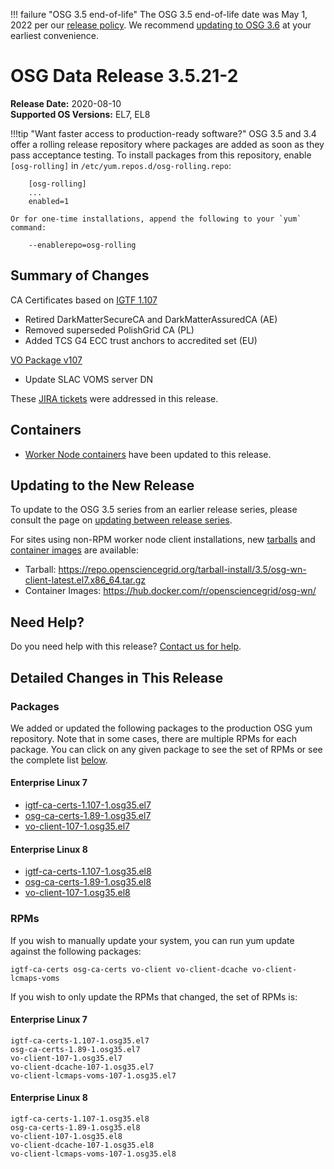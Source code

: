 !!! failure "OSG 3.5 end-of-life"
    The OSG 3.5 end-of-life date was May 1, 2022 per our
    [release policy](https://opensciencegrid.org/technology/policy/release-series/).
    We recommend
    [updating to OSG 3.6](../updating-to-osg-36.md)
    at your earliest convenience.

OSG Data Release 3.5.21-2
=========================

**Release Date:** 2020-08-10    
**Supported OS Versions:** EL7, EL8

!!!tip "Want faster access to production-ready software?"
    OSG 3.5 and 3.4 offer a rolling release repository where packages are added as soon as they pass acceptance testing.
    To install packages from this repository, enable `[osg-rolling]` in `/etc/yum.repos.d/osg-rolling.repo`:

        [osg-rolling]
        ...
        enabled=1

    Or for one-time installations, append the following to your `yum` command:

        --enablerepo=osg-rolling

Summary of Changes
------------------

CA Certificates based on [IGTF 1.107](http://dist.eugridpma.info/distribution/igtf/current/CHANGES)

-   Retired DarkMatterSecureCA and DarkMatterAssuredCA (AE)
-   Removed superseded PolishGrid CA (PL)
-   Added TCS G4 ECC trust anchors to accredited set (EU)

[VO Package v107](https://github.com/opensciencegrid/osg-vo-config/releases/tag/release-107)

-   Update SLAC VOMS server DN


These [JIRA tickets](https://opensciencegrid.atlassian.net/issues/?jql=project%20%3D%20SOFTWARE%20AND%20fixVersion%20%3D%203.5.21-2%20ORDER%20BY%20priority%20DESC%2C%20key%20DESC) were addressed in this release.

Containers
----------

- [Worker Node containers](../../worker-node/using-wn-containers.md) have been updated to this release.

Updating to the New Release
---------------------------

To update to the OSG 3.5 series from an earlier release series, please consult the page on
[updating between release series](../updating-to-osg-35.md).

For sites using non-RPM worker node client installations, new [tarballs](../../worker-node/install-wn-tarball.md) and
[container images](../../worker-node/using-wn-containers.md) are available:

- Tarball: <https://repo.opensciencegrid.org/tarball-install/3.5/osg-wn-client-latest.el7.x86_64.tar.gz>
- Container Images: <https://hub.docker.com/r/opensciencegrid/osg-wn/>

Need Help?
----------

Do you need help with this release? [Contact us for help](../../common/help.md).

Detailed Changes in This Release
--------------------------------

### Packages

We added or updated the following packages to the production OSG yum repository.
Note that in some cases, there are multiple RPMs for each package.
You can click on any given package to see the set of RPMs or see the complete list [below](#rpms).

#### Enterprise Linux 7

-   [igtf-ca-certs-1.107-1.osg35.el7](https://koji.chtc.wisc.edu/koji/search?match=glob&type=build&terms=igtf-ca-certs-1.107-1.osg35.el7)
-   [osg-ca-certs-1.89-1.osg35.el7](https://koji.chtc.wisc.edu/koji/search?match=glob&type=build&terms=osg-ca-certs-1.89-1.osg35.el7)
-   [vo-client-107-1.osg35.el7](https://koji.chtc.wisc.edu/koji/search?match=glob&type=build&terms=vo-client-107-1.osg35.el7)

#### Enterprise Linux 8

-   [igtf-ca-certs-1.107-1.osg35.el8](https://koji.chtc.wisc.edu/koji/search?match=glob&type=build&terms=igtf-ca-certs-1.107-1.osg35.el8)
-   [osg-ca-certs-1.89-1.osg35.el8](https://koji.chtc.wisc.edu/koji/search?match=glob&type=build&terms=osg-ca-certs-1.89-1.osg35.el8)
-   [vo-client-107-1.osg35.el8](https://koji.chtc.wisc.edu/koji/search?match=glob&type=build&terms=vo-client-107-1.osg35.el8)

### RPMs

If you wish to manually update your system, you can run yum update against the following packages:

    igtf-ca-certs osg-ca-certs vo-client vo-client-dcache vo-client-lcmaps-voms

If you wish to only update the RPMs that changed, the set of RPMs is:

#### Enterprise Linux 7

``` file
igtf-ca-certs-1.107-1.osg35.el7
osg-ca-certs-1.89-1.osg35.el7
vo-client-107-1.osg35.el7
vo-client-dcache-107-1.osg35.el7
vo-client-lcmaps-voms-107-1.osg35.el7
```

#### Enterprise Linux 8

``` file
igtf-ca-certs-1.107-1.osg35.el8
osg-ca-certs-1.89-1.osg35.el8
vo-client-107-1.osg35.el8
vo-client-dcache-107-1.osg35.el8
vo-client-lcmaps-voms-107-1.osg35.el8
```
